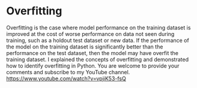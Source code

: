 # Overfitting
Overfitting is the case where model performance on the training dataset is improved at the cost of worse performance on data not seen during training, such as a holdout test dataset or new data. If the performance of the model on the training dataset is significantly better than the performance on the test dataset, then the model may have overfit the training dataset. I explained the concepts of overfitting and demonstrated how to identify overfitting in Python. You are welcome to provide your comments and subscribe to my YouTube channel.  https://www.youtube.com/watch?v=vpjiK53-fsQ
